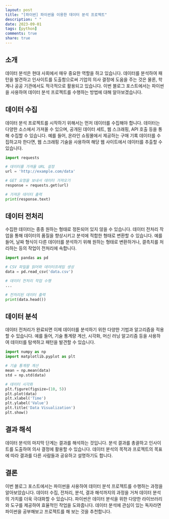 ```yaml
---
layout: post
title: "[파이썬] 파이썬을 이용한 데이터 분석 프로젝트"
description: " "
date: 2023-09-01
tags: [python]
comments: true
share: true
---
```


## 소개
데이터 분석은 현대 사회에서 매우 중요한 역할을 하고 있습니다. 데이터를 분석하여 패턴을 발견하고 인사이트를 도출함으로써 기업의 의사 결정에 도움을 주는 것은 물론, 학계나 공공 기관에서도 적극적으로 활용되고 있습니다. 이번 블로그 포스트에서는 파이썬을 사용하여 데이터 분석 프로젝트를 수행하는 방법에 대해 알아보겠습니다.

## 데이터 수집
데이터 분석 프로젝트를 시작하기 위해서는 먼저 데이터를 수집해야 합니다. 데이터는 다양한 소스에서 가져올 수 있으며, 공개된 데이터 세트, 웹 스크래핑, API 호출 등을 통해 수집할 수 있습니다. 예를 들어, 온라인 쇼핑몰에서 제공하는 구매 기록 데이터를 수집하고자 한다면, 웹 스크래핑 기술을 사용하여 해당 웹 사이트에서 데이터를 추출할 수 있습니다.

```python
import requests

# 데이터를 가져올 URL 설정
url = 'http://example.com/data'

# GET 요청을 보내서 데이터 가져오기
response = requests.get(url)

# 가져온 데이터 출력
print(response.text)
```

## 데이터 전처리
수집한 데이터는 종종 원하는 형태로 정돈되어 있지 않을 수 있습니다. 데이터 전처리 작업을 통해 데이터의 품질을 향상시키고 분석에 적합한 형태로 변환할 수 있습니다. 예를 들어, 날짜 형식이 다른 데이터를 분석하기 위해 원하는 형태로 변환하거나, 결측치를 처리하는 등의 작업이 전처리에 속합니다.

```python
import pandas as pd

# CSV 파일을 읽어와 데이터프레임 생성
data = pd.read_csv('data.csv')

# 데이터 전처리 작업 수행
...

# 전처리된 데이터 출력
print(data.head())
```

## 데이터 분석
데이터 전처리가 완료되면 이제 데이터를 분석하기 위한 다양한 기법과 알고리즘을 적용할 수 있습니다. 예를 들어, 기술 통계량 계산, 시각화, 머신 러닝 알고리즘 등을 사용하여 데이터를 탐색하고 패턴을 발견할 수 있습니다.

```python
import numpy as np
import matplotlib.pyplot as plt

# 기술 통계량 계산
mean = np.mean(data)
std = np.std(data)

# 데이터 시각화
plt.figure(figsize=(10, 5))
plt.plot(data)
plt.xlabel('Time')
plt.ylabel('Value')
plt.title('Data Visualization')
plt.show()
```

## 결과 해석
데이터 분석의 마지막 단계는 결과를 해석하는 것입니다. 분석 결과를 총괄하고 인사이트를 도출하여 의사 결정에 활용할 수 있습니다. 데이터 분석의 목적과 프로젝트의 목표에 따라 결과를 다른 사람들과 공유하고 설명하기도 합니다.

## 결론
이번 블로그 포스트에서는 파이썬을 사용하여 데이터 분석 프로젝트를 수행하는 과정을 알아보았습니다. 데이터 수집, 전처리, 분석, 결과 해석까지의 과정을 거쳐 데이터 분석의 가치를 더욱 극대화할 수 있습니다. 파이썬은 데이터 분석을 위한 다양한 라이브러리와 도구를 제공하여 효율적인 작업을 도와줍니다. 데이터 분석에 관심이 있는 독자라면 파이썬을 공부해보고 프로젝트를 해 보는 것을 추천합니다.